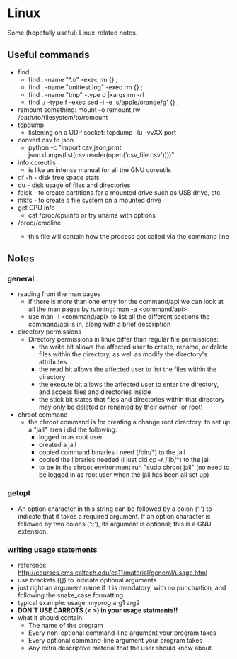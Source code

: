 # Linux
Some (hopefully useful) Linux-related notes.

## Useful commands
* find
  * find . -name "*.o" -exec rm {} \;
  * find . -name "unittest.log" -exec rm {} \;
  * find . -name "tmp" -type d |xargs rm -rf
  * find ./ -type f -exec sed -i -e 's/apple/orange/g' {} \;
* remount something: mount -o remount,rw /path/to/filesystem/to/remount
* tcpdump
    * listening on a UDP socket: tcpdump -lu -vvXX port <portnum>
* convert csv to json
    * python -c "import csv,json;print json.dumps(list(csv.reader(open('csv_file.csv'))))"
* info coreutils 
  * is like an intense manual for all the GNU coreutils
* df -h - disk free space stats
* du - disk usage of files and directories
* fdisk - to create partitions for a mounted drive such as USB drive, etc.
* mkfs - to create a file system on a mounted drive
* get CPU info
    *  cat /proc/cpuinfo or try uname with options
* /proc/<pid>/cmdline
    * this file will contain how the process got called via the command line

## Notes
### general 
* reading from the man pages
   * if there is more than one entry for the command/api 
    we can look at all the man pages by running:
              man -a <command/api>
   * use man -l <command/api> to list all the different
   sections the command/api is in, along with a brief
   description
* directory permissions
  * Directory permissions in linux differ than regular file permissions:
    * the write bit allows the affected user to create, rename,
      or delete files within the directory, as well as modify
      the directory's attributes.
    * the read bit allows the affected user to list the files
      within the directory
    * the execute bit allows the affected user to enter the 
      directory, and access files and directories inside
    * the stick bit states that files and directories within
      that directory may only be deleted or renamed by their
      owner (or root)
* chroot command
  * the chroot command is for creating a change root directory.
    to set up a "jail" area i did the following:
    * logged in as root user
    * created a jail
    * copied command binaries i need (/bin/*) to the jail
    * copied the libraries needed (i just did cp -r /lib/*) 
      to the jail
    * to be in the chroot environment run "sudo chroot jail"
      (no need to be logged in as root user when the 
      jail has been all set up)
### getopt
* An option character in this string can be followed by a colon (‘:’) to indicate
that it takes a required argument. If an option character is followed by two
colons (‘::’), its argument is optional; this is a GNU extension.
### writing usage statements
- reference: http://courses.cms.caltech.edu/cs11/material/general/usage.html
- use brackets ([]) to indicate optional arguments
- just right an argument name if it is mandatory, with no punctuation, and
  following the snake_case formatting
- typical example:
      usage: myprog arg1 arg2
- <b>DON'T USE CARROTS (< >) in your usage statments!!</b>
- what it should contain:
  - The name of the program
  - Every non-optional command-line argument your program takes
  - Every optional command-line argument your program takes
  - Any extra descriptive material that the user should know about.
